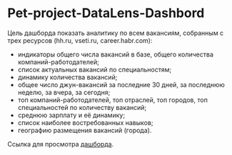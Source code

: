 # Pet-project-DataLens-Dashbord

Цель дашборда показать аналитику по всем вакансиям, собранным с трех ресурсов (hh.ru, vseti.ru, career.habr.com):
* индикаторы общего числа вакансий в базе, общего количества компаний-работодателей;
* список актуальных вакансий по специальностям;
* динамику количества вакансий;
* общее число джун-вакансий за последние 30 дней, за последнюю неделю, за вчера, за сегодня;
* топ компаний-работодателей, топ отраслей, топ городов, топ специальностей по количеству вакансий;
* среднюю зарплату и её динамику;
* список наиболее востребованных навыков;
* географию размещения вакансий (города).

Ссылка для просмотра [дашборда](https://datalens.yandex/ql6g4mhlarmef).
